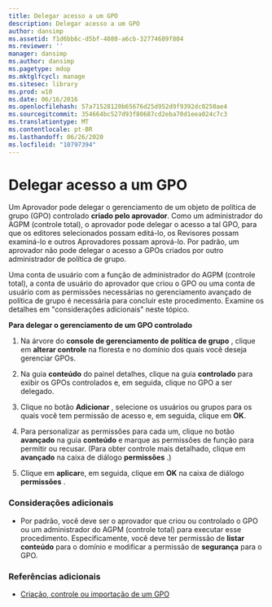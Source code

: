 ```yaml
---
title: Delegar acesso a um GPO
description: Delegar acesso a um GPO
author: dansimp
ms.assetid: f1d6bb6c-d5bf-4080-a6cb-32774689f804
ms.reviewer: ''
manager: dansimp
ms.author: dansimp
ms.pagetype: mdop
ms.mktglfcycl: manage
ms.sitesec: library
ms.prod: w10
ms.date: 06/16/2016
ms.openlocfilehash: 57a71528120b65676d25d952d9f9392dc0250ae4
ms.sourcegitcommit: 354664bc527d93f80687cd2eba70d1eea024c7c3
ms.translationtype: MT
ms.contentlocale: pt-BR
ms.lasthandoff: 06/26/2020
ms.locfileid: "10797394"
---
```

# Delegar acesso a um GPO


Um Aprovador pode delegar o gerenciamento de um objeto de política de grupo (GPO) controlado **criado pelo aprovador**. Como um administrador do AGPM (controle total), o aprovador pode delegar o acesso a tal GPO, para que os editores selecionados possam editá-lo, os Revisores possam examiná-lo e outros Aprovadores possam aprová-lo. Por padrão, um aprovador não pode delegar o acesso a GPOs criados por outro administrador de política de grupo.

Uma conta de usuário com a função de administrador do AGPM (controle total), a conta de usuário do aprovador que criou o GPO ou uma conta de usuário com as permissões necessárias no gerenciamento avançado de política de grupo é necessária para concluir este procedimento. Examine os detalhes em "considerações adicionais" neste tópico.

**Para delegar o gerenciamento de um GPO controlado**

1.  Na árvore do **console de gerenciamento de política de grupo** , clique em **alterar controle** na floresta e no domínio dos quais você deseja gerenciar GPOs.

2.  Na guia **conteúdo** do painel detalhes, clique na guia **controlado** para exibir os GPOs controlados e, em seguida, clique no GPO a ser delegado.

3.  Clique no botão **Adicionar** , selecione os usuários ou grupos para os quais você tem permissão de acesso e, em seguida, clique em **OK**.

4.  Para personalizar as permissões para cada um, clique no botão **avançado** na guia **conteúdo** e marque as permissões de função para permitir ou recusar. (Para obter controle mais detalhado, clique em **avançado** na caixa de diálogo **permissões** .)

5.  Clique em **aplicar**e, em seguida, clique em **OK** na caixa de diálogo **permissões** .

### Considerações adicionais

-   Por padrão, você deve ser o aprovador que criou ou controlado o GPO ou um administrador do AGPM (controle total) para executar esse procedimento. Especificamente, você deve ter permissão de **listar conteúdo** para o domínio e modificar a permissão de **segurança** para o GPO.

### Referências adicionais

-   [Criação, controle ou importação de um GPO](creating-controlling-or-importing-a-gpo-approver.md)

 

 





